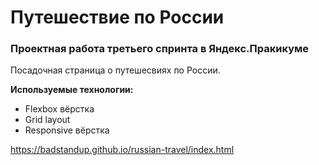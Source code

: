 # Путешествие по России

### Проектная работа третьего спринта в Яндекс.Пракикуме

Посадочная страница о путешесвиях по России.

**Используемые технологии:**
  - Flexbox вёрстка
  - Grid layout
  - Responsive вёрстка

https://badstandup.github.io/russian-travel/index.html
